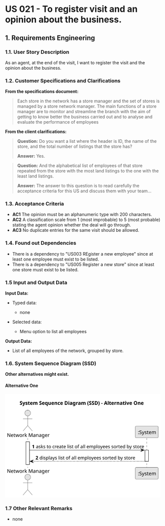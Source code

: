 # US 021 - To register visit and an opinion about the business.

## 1. Requirements Engineering


### 1.1. User Story Description


As an agent, at the end of the visit, I want to register the visit and the opinion about the business.


### 1.2. Customer Specifications and Clarifications 


**From the specifications document:**

>	Each store in the network has a store manager and the set of stores is managed by a store network
manager. The main functions of a store manager are to monitor and streamline the branch with the
aim of getting to know better the business carried out and to analyse and evaluate the performance
of employees


**From the client clarifications:**

> **Question:** Do you want a list where the header is ID, the name of the store, and the total number of listings that the store has?
>
> **Answer:** Yes.


> **Question:** And the alphabetical list of employees of that store repeated from the store with the most land listings to the one with the least land listings.
>
> **Answer:** The answer to this question is to read carefully the acceptance criteria for this US and discuss them with your team...


### 1.3. Acceptance Criteria


* **AC1** The opinion must be an alphanumeric type with 200 characters.
* **AC2** A classification scale from 1 (most improbable) to 5 (most probable) stating the agent opinion whether the deal will go through.
* **AC3** No duplicate entries for the same visit should be allowed.

### 1.4. Found out Dependencies


* There is a dependency to "US003 REgister a new employee" since at least one employee must exist to be listed.
* There is a dependency to "US005 Register a new store" since at least one store must exist to be listed.


### 1.5 Input and Output Data


**Input Data:**

* Typed data:
	* none
	
* Selected data:
	* Menu option to list all employees 


**Output Data:**

* List of all employees of the network, grouped by store.

### 1.6. System Sequence Diagram (SSD)

**Other alternatives might exist.**

#### Alternative One

![System Sequence Diagram - Alternative One](svg/us013-system-sequence-diagram.svg)


### 1.7 Other Relevant Remarks

* none
